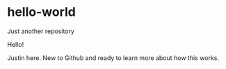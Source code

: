 # hello-world
Just another repository

Hello!

Justin here. New to Github and ready to learn more about how this works.
